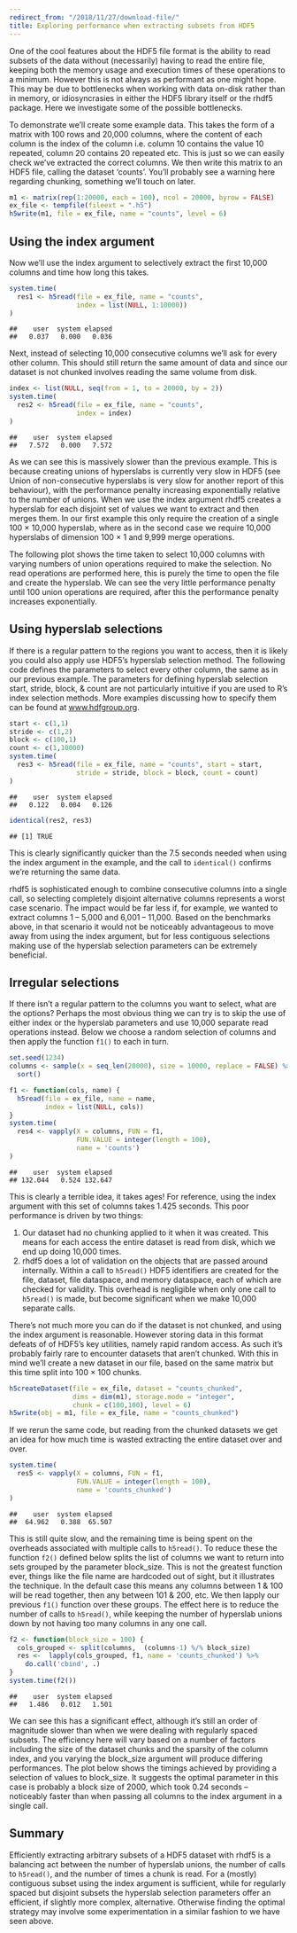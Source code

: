 ```yaml
---
redirect_from: "/2018/11/27/download-file/"
title: Exploring performance when extracting subsets from HDF5
---
```


One of the cool features about the HDF5 file format is the ability to read subsets of the data without (necessarily) having to read the entire file, keeping both the memory usage and execution times of these operations to a minimum. However this is not always as performant as one might hope. This may be due to bottlenecks when working with data on-disk rather than in memory, or idiosyncrasies in either the HDF5 library itself or the rhdf5 package. Here we investigate some of the possible bottlenecks.


To demonstrate we’ll create some example data. This takes the form of a matrix with 100 rows and 20,000 columns, where the content of each column is the index of the column i.e. column 10 contains the value 10 repeated, column 20 contains 20 repeated etc. This is just so we can easily check we’ve extracted the correct columns. We then write this matrix to an HDF5 file, calling the dataset ‘counts’. You’ll probably see a warning here regarding chunking, something we’ll touch on later.

```r
m1 <- matrix(rep(1:20000, each = 100), ncol = 20000, byrow = FALSE)
ex_file <- tempfile(fileext = ".h5")
h5write(m1, file = ex_file, name = "counts", level = 6)
```

## Using the index argument

Now we’ll use the index argument to selectively extract the first 10,000 columns and time how long this takes.

```r
system.time(
  res1 <- h5read(file = ex_file, name = "counts", 
                 index = list(NULL, 1:10000))
)
```

```
##    user  system elapsed 
##   0.037   0.000   0.036
```

Next, instead of selecting 10,000 consecutive columns we’ll ask for every other column. This should still return the same amount of data and since our dataset is not chunked involves reading the same volume from disk.

```r
index <- list(NULL, seq(from = 1, to = 20000, by = 2))
system.time(
  res2 <- h5read(file = ex_file, name = "counts", 
                 index = index)
)
```

```
##    user  system elapsed 
##   7.572   0.000   7.572
```

As we can see this is massively slower than the previous example. This is because creating unions of hyperslabs is currently very slow in HDF5 (see Union of non-consecutive hyperslabs is very slow for another report of this behaviour), with the performance penalty increasing exponentially relative to the number of unions. When we use the index argument rhdf5 creates a hyperslab for each disjoint set of values we want to extract and then merges them. In our first example this only require the creation of a single 100 × 10,000 hyperslab, where as in the second case we require 10,000 hyperslabs of dimension 100 × 1 and 9,999 merge operations.

The following plot shows the time taken to select 10,000 columns with varying numbers of union operations required to make the selection. No read operations are performed here, this is purely the time to open the file and create the hyperslab. We can see the very little performance penalty until 100 union operations are required, after this the performance penalty increases exponentially.

## Using hyperslab selections

If there is a regular pattern to the regions you want to access, then it is likely you could also apply use HDF5’s hyperslab selection method. The following code defines the parameters to select every other column, the same as in our previous example. The parameters for defining hyperslab selection start, stride, block, & count are not particularly intuitive if you are used to R’s index selection methods. More examples discussing how to specify them can be found at www.hdfgroup.org.

```r
start <- c(1,1)
stride <- c(1,2)
block <- c(100,1)
count <- c(1,10000)
system.time(
  res3 <- h5read(file = ex_file, name = "counts", start = start,
                 stride = stride, block = block, count = count)
)
```

```
##    user  system elapsed 
##   0.122   0.004   0.126
```

```r
identical(res2, res3)
```

```
## [1] TRUE
```

This is clearly significantly quicker than the 7.5 seconds needed when using the index argument in the example, and the call to `identical()` confirms we’re returning the same data.

rhdf5 is sophisticated enough to combine consecutive columns into a single call, so selecting completely disjoint alternative columns represents a worst case scenario. The impact would be far less if, for example, we wanted to extract columns 1 – 5,000 and 6,001 – 11,000. Based on the benchmarks above, in that scenario it would not be noticeably advantageous to move away from using the index argument, but for less contiguous selections making use of the hyperslab selection parameters can be extremely beneficial.

## Irregular selections

If there isn’t a regular pattern to the columns you want to select, what are the options? Perhaps the most obvious thing we can try is to skip the use of either index or the hyperslab parameters and use 10,000 separate read operations instead. Below we choose a random selection of columns and then apply the function `f1()` to each in turn.

```r
set.seed(1234)
columns <- sample(x = seq_len(20000), size = 10000, replace = FALSE) %>%
  sort()

f1 <- function(cols, name) { 
  h5read(file = ex_file, name = name, 
         index = list(NULL, cols))
}
system.time(
  res4 <- vapply(X = columns, FUN = f1, 
                 FUN.VALUE = integer(length = 100), 
                 name = 'counts')
)
```

```
##    user  system elapsed 
## 132.044   0.524 132.647
``` 

This is clearly a terrible idea, it takes ages! For reference, using the index argument with this set of columns takes 1.425 seconds. This poor performance is driven by two things:

1. Our dataset had no chunking applied to it when it was created. This means for each access the entire dataset is read from disk, which we end up doing 10,000 times.
2. rhdf5 does a lot of validation on the objects that are passed around internally. Within a call to `h5read()` HDF5 identifiers are created for the file, dataset, file dataspace, and memory dataspace, each of which are checked for validity. This overhead is negligible when only one call to `h5read()` is made, but become significant when we make 10,000 separate calls.

There’s not much more you can do if the dataset is not chunked, and using the index argument is reasonable. However storing data in this format defeats of of HDF5’s key utilities, namely rapid random access. As such it’s probably fairly rare to encounter datasets that aren’t chunked. With this in mind we’ll create a new dataset in our file, based on the same matrix but this time split into 100 × 100 chunks.

```r
h5createDataset(file = ex_file, dataset = "counts_chunked", 
                dims = dim(m1), storage.mode = "integer", 
                chunk = c(100,100), level = 6)
h5write(obj = m1, file = ex_file, name = "counts_chunked")
```

If we rerun the same code, but reading from the chunked datasets we get an idea for how much time is wasted extracting the entire dataset over and over.

```r
system.time(
  res5 <- vapply(X = columns, FUN = f1, 
                 FUN.VALUE = integer(length = 100), 
                 name = 'counts_chunked')
)
```

```
##    user  system elapsed 
##  64.962   0.388  65.507
```

This is still quite slow, and the remaining time is being spent on the overheads associated with multiple calls to `h5read()`. To reduce these the function `f2()` defined below splits the list of columns we want to return into sets grouped by the parameter block_size. This is not the greatest function ever, things like the file name are hardcoded out of sight, but it illustrates the technique. In the default case this means any columns between 1 & 100 will be read together, then any between 101 & 200, etc. We then lapply our previous `f1()` function over these groups. The effect here is to reduce the number of calls to `h5read()`, while keeping the number of hyperslab unions down by not having too many columns in any one call.

```r
f2 <- function(block_size = 100) {
  cols_grouped <- split(columns,  (columns-1) %/% block_size)
  res <-  lapply(cols_grouped, f1, name = 'counts_chunked') %>%
    do.call('cbind', .)
}
system.time(f2())
```

```
##    user  system elapsed 
##   1.486   0.012   1.501
```

We can see this has a significant effect, although it’s still an order of magnitude slower than when we were dealing with regularly spaced subsets. The efficiency here will vary based on a number of factors including the size of the dataset chunks and the sparsity of the column index, and you varying the block_size argument will produce differing performances. The plot below shows the timings achieved by providing a selection of values to block_size. It suggests the optimal parameter in this case is probably a block size of 2000, which took 0.24 seconds – noticeably faster than when passing all columns to the index argument in a single call.

## Summary

Efficiently extracting arbitrary subsets of a HDF5 dataset with rhdf5 is a balancing act between the number of hyperslab unions, the number of calls to `h5read()`, and the number of times a chunk is read. For a (mostly) contiguous subset using the index argument is sufficient, while for regularly spaced but disjoint subsets the hyperslab selection parameters offer an efficient, if slightly more complex, alternative. Otherwise finding the optimal strategy may involve some experimentation in a similar fashion to we have seen above.


